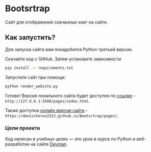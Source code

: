 # Bootsrtrap
 Сайт для отображения скачанных книг на сайте.

 ## Как запустить?
 Для запуска сайта вам понадобится Python третьей версии.

Скачайте код с GitHub. Затем установите зависимости

```sh
pip install -r requirements.txt
```
Запустите сайт при помощи:
```sh
python render_website.py
```
Готово!
Версия локального сайта будет доступен по [ссылке](http://127.0.0.1:5500/pages/index.html) - `http://127.0.0.1:5500/pages/index.html`.


Также доступна [онлайн версия сайта](https://denischerov2312.github.io/Bootsrtrap/pages/) - `https://denischerov2312.github.io/Bootsrtrap/pages/`.
### Цели проекта
Код написан в учебных целях — это урок в курсе по Python и веб-разработке на сайте [Devman](https://dvmn.org).

